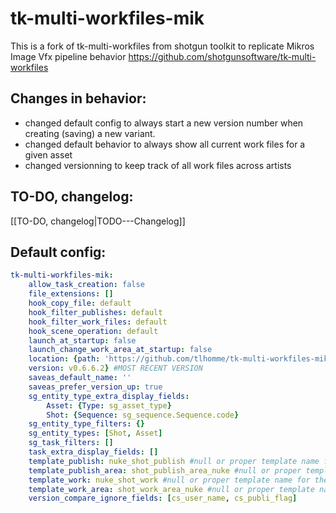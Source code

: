 tk-multi-workfiles-mik
==================
This is a fork of tk-multi-workfiles from shotgun toolkit to replicate Mikros Image Vfx pipeline behavior
https://github.com/shotgunsoftware/tk-multi-workfiles

## Changes in behavior:
* changed default config to always start a new version number when creating (saving) a new variant.
* changed default behavior to always show all current work files for a given asset
* changed versionning to keep track of all work files across artists

## TO-DO, changelog:
[[TO-DO, changelog|TODO---Changelog]]

## Default config:
```yaml
tk-multi-workfiles-mik:
    allow_task_creation: false
    file_extensions: []
    hook_copy_file: default
    hook_filter_publishes: default
    hook_filter_work_files: default
    hook_scene_operation: default
    launch_at_startup: false
    launch_change_work_area_at_startup: false
    location: {path: 'https://github.com/tlhomme/tk-multi-workfiles-mik.git', type: git,
    version: v0.6.6.2} #MOST RECENT VERSION
    saveas_default_name: ''
    saveas_prefer_version_up: true
    sg_entity_type_extra_display_fields:
        Asset: {Type: sg_asset_type}
        Shot: {Sequence: sg_sequence.Sequence.code}
    sg_entity_type_filters: {}
    sg_entity_types: [Shot, Asset]
    sg_task_filters: []
    task_extra_display_fields: []
    template_publish: nuke_shot_publish #null or proper template name for the context
    template_publish_area: shot_publish_area_nuke #null or proper template name for the context
    template_work: nuke_shot_work #null or proper template name for the context
    template_work_area: shot_work_area_nuke #null or proper template name for the context
    version_compare_ignore_fields: [cs_user_name, cs_publi_flag]
```